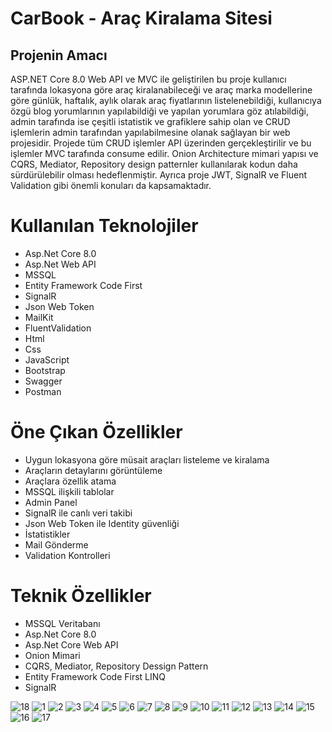 # CarBook - Araç Kiralama Sitesi

## Projenin Amacı
ASP.NET Core 8.0 Web API ve MVC ile geliştirilen bu proje kullanıcı tarafında lokasyona göre araç kiralanabileceği ve araç marka modellerine göre günlük, haftalık, aylık olarak araç fiyatlarının listelenebildiği, kullanıcıya özgü blog yorumlarının yapılabildiği ve yapılan yorumlara göz atılabildiği, admin tarafında ise çeşitli istatistik ve grafiklere sahip olan ve CRUD işlemlerin admin tarafından yapılabilmesine olanak sağlayan bir web projesidir.
Projede tüm CRUD işlemler API üzerinden gerçekleştirilir ve bu işlemler MVC tarafında consume edilir. Onion Architecture mimari yapısı ve CQRS, Mediator, Repository design patternler kullanılarak kodun daha  sürdürülebilir olması hedeflenmiştir. Ayrıca proje JWT, SignalR ve Fluent Validation gibi önemli konuları da kapsamaktadır.

# Kullanılan Teknolojiler

-	Asp.Net Core 8.0
-	Asp.Net Web API
-	MSSQL
-	Entity Framework Code First
-	SignalR
-	Json Web Token
-	MailKit
-	FluentValidation
-	Html
-	Css
-	JavaScript
-	Bootstrap
-	Swagger
-	Postman


# Öne Çıkan Özellikler

-	Uygun lokasyona göre müsait araçları listeleme ve kiralama
-	Araçların detaylarını görüntüleme
-	Araçlara özellik atama
-	MSSQL ilişkili tablolar
-	Admin Panel
-	SignalR ile canlı veri takibi
-	Json Web Token ile Identity güvenliği
-	İstatistikler
-	Mail Gönderme
-	Validation Kontrolleri

# Teknik Özellikler
-	MSSQL Veritabanı
-	Asp.Net Core 8.0
-	Asp.Net Core Web API
-	Onion Mimari
-	CQRS, Mediator, Repository Dessign Pattern
-	Entity Framework Code First LINQ
-	SignalR


![18](https://github.com/fthatmc/UdemyCarBook/assets/136472585/d05c3f07-adba-4162-9927-ab35e61c8e87)
![1](https://github.com/fthatmc/UdemyCarBook/assets/136472585/688ec553-2913-410f-8401-be2d82950380)
![2](https://github.com/fthatmc/UdemyCarBook/assets/136472585/d4e6c0ef-453c-4729-bd65-c617071ced96)
![3](https://github.com/fthatmc/UdemyCarBook/assets/136472585/45e932fa-ea44-4150-b7ac-809073ae2d6c)
![4](https://github.com/fthatmc/UdemyCarBook/assets/136472585/c2276af7-9991-4882-ad43-1b67064caae1)
![5](https://github.com/fthatmc/UdemyCarBook/assets/136472585/7bb97808-e27d-4432-9ef6-a79b964c248c)
![6](https://github.com/fthatmc/UdemyCarBook/assets/136472585/c5326e42-a91d-447f-b37a-120f1091084c)
![7](https://github.com/fthatmc/UdemyCarBook/assets/136472585/40dc5166-545a-4252-9be3-1803c8c9011b)
![8](https://github.com/fthatmc/UdemyCarBook/assets/136472585/7818b7ed-5e9c-446b-a9cb-784eb3846082)
![9](https://github.com/fthatmc/UdemyCarBook/assets/136472585/4f4063e2-b0f2-461f-9a44-fec065f56cf0)
![10](https://github.com/fthatmc/UdemyCarBook/assets/136472585/4b841dee-b374-4664-bef6-aeb1e2f33381)
![11](https://github.com/fthatmc/UdemyCarBook/assets/136472585/5e802ae5-d25c-4822-b969-384cd97e128c)
![12](https://github.com/fthatmc/UdemyCarBook/assets/136472585/9491bc6a-e2ed-4943-84d5-4f43080bfa71)
![13](https://github.com/fthatmc/UdemyCarBook/assets/136472585/8e2ef88d-3bb2-4460-8b36-f3bc5e8a1bc4)
![14](https://github.com/fthatmc/UdemyCarBook/assets/136472585/e1edd59c-2eb9-46fd-b766-fcccacfd5de6)
![15](https://github.com/fthatmc/UdemyCarBook/assets/136472585/de4e44b7-d008-44a1-9427-66da16742a08)
![16](https://github.com/fthatmc/UdemyCarBook/assets/136472585/4d13c647-04d7-441b-b0a5-1cd689cb3ab2)
![17](https://github.com/fthatmc/UdemyCarBook/assets/136472585/e7730f35-ff71-49db-8bab-a334bcc83894)

